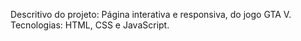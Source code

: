 Descritivo do projeto: Página interativa e responsiva, do jogo GTA V.
Tecnologias: HTML, CSS e JavaScript.
